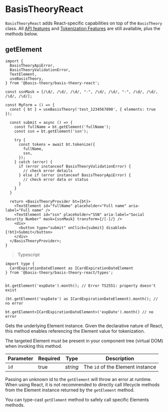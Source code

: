 # BasisTheoryReact

`BasisTheoryReact` adds React-specific capabilities on top of the `BasisTheory` class. All [API features](/api-reference) and [Tokenization Features](#tokenization) are still available, plus the methods below.

## getElement

```tsx
import { 
  BasisTheoryApiError,
  BasisTheoryValidationError,
  TextElement, 
  useBasisTheory, 
} from '@basis-theory/basis-theory-react';

const ssnMask = [/\d/, /\d/, /\d/, "-", /\d/, /\d/, "-", /\d/, /\d/, /\d/, /\d/];

const MyForm = () => {
  const { bt } = useBasisTheory('test_1234567890', { elements: true });

  const submit = async () => {
    const fullName = bt.getElement('fullName');
    const ssn = bt.getElement('ssn');

    try {
      const tokens = await bt.tokenize({
        fullName,
        ssn,
      });
    } catch (error) {
      if (error instanceof BasisTheoryValidationError) {
        // check error details
      } else if (error instanceof BasisTheoryApiError) {
        // check error data or status
      }
    }
  }

  return <BasisTheoryProvider bt={bt}>
    <TextElement id="fullName" placeholder="Full name" aria-label="Full name" />
    <TextElement id="ssn" placeholder="SSN" aria-label="Social Security Number" mask={ssnMask} transform={/[-]/} />
    <div>
      <button type="submit" onClick={submit} disabled={!bt}>Submit</button>
    </div>
  </BasisTheoryProvider>;
}
```

> Typescript

```tsx
import type { 
  CardExpirationDateElement as ICardExpirationDateElement 
} from '@basis-theory/basis-theory-react/types';


bt.getElement('expDate').month(); // Error TS2551: property doesn't exist 

(bt.getElement('expDate') as ICardExpirationDateElement).month(); // no error

bt.getElement<ICardExpirationDateElement>('expDate').month() // no error
```

Gets the underlying Element instance. Given the declarative nature of React, this method enables referencing the Element value for tokenization.

The targeted Element must be present in your component tree (virtual DOM) when invoking this method.

| Parameter | Required | Type     | Description                      |
|-----------|----------|----------|----------------------------------|
| `id`      | true     | *string* | The `id` of the Element instance |

<aside class="warning">
  <span>Passing an unknown id to the <code>getElement</code> will throw an error at runtime.</span>
</aside>

<aside class="warning">
  <span>When using React, it is not recommended to directly call lifecycle methods from the Element instance returned by the <code>getElement</code> method.</span>
</aside>

You can type-cast `getElement` method to safely call specific Elements methods.
